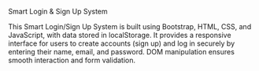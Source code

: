Smart Login & Sign Up System

This Smart Login/Sign Up System is built using Bootstrap, HTML, CSS, and JavaScript, with data stored in localStorage. It provides a responsive interface for users to create accounts (sign up) and log in securely by entering their name, email, and password. DOM manipulation ensures smooth interaction and form validation.
